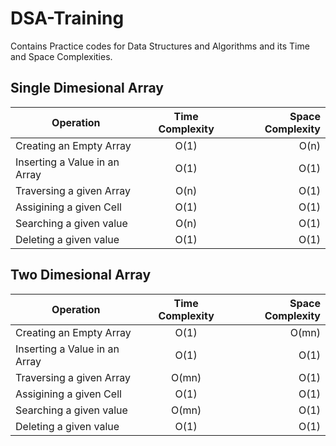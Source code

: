 # DSA-Training

Contains Practice codes for Data Structures and Algorithms and its Time and Space Complexities.

## Single Dimesional Array

| Operation                     | Time Complexity  | Space Complexity  |
| ------------------------------|:----------------:| -----------------:|
| Creating an Empty Array       | O(1)             | O(n)              |
| Inserting a Value in an Array | O(1)             | O(1)              |
| Traversing a given Array      | O(n)             | O(1)              |
| Assigining a given Cell       | O(1)             | O(1)              |
| Searching a given value       | O(n)             | O(1)              |
| Deleting a given value        | O(1)             | O(1)              |

## Two Dimesional Array

| Operation                     | Time Complexity  | Space Complexity  |
| ------------------------------|:----------------:| -----------------:|
| Creating an Empty Array       | O(1)             | O(mn)             |
| Inserting a Value in an Array | O(1)             | O(1)              |
| Traversing a given Array      | O(mn)            | O(1)              |
| Assigining a given Cell       | O(1)             | O(1)              |
| Searching a given value       | O(mn)            | O(1)              |
| Deleting a given value        | O(1)             | O(1)              |